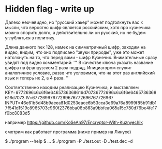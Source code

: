 # Hidden flag - write up

Далеко неочевидно, но "русский хакер" может подтолкнуть вас к мысли, что вероятно шифр является российским, хотя про кузнечика можно спорить долго, а действительно ли он русский, но не будем углубляться в политику.

Длина данного hex 128, намек на симметричный шифр, заходим на видео, видим, что оно подписано "звуки природы", уже это может натолкнуть на то, что перед вами - шифр Кузнечик.
Внимательные сразу увидят под видео комментарий:
'''
В качестве ключа указать название шифра на французском 2 раза подряд. 
Инициатором служит аналогичное условие, разве что условимся, что на этот раз английский язык и теперь не 2, а 4 раза. 
'''

Соответственно находим реализацию Кузнечика, и выставляем 
KEY=6772696c6c6f6e6465736368616d70736772696c6c6f6e6465736368616d7073
IV=67726967677269676772696767726967
INPUT=46e61b5d48b9aeea81d0253eace6b53cca3e69a76a8999f85b91db17f541d1519c8965703c960f2376bba08b863a9bbfea065a15c780d76be4fe17f0bc8083d5

например https://github.com/KoSeAn97/Encryptor-With-Kuznyechik

смотрим как работает программа (ниже пример на Линухе)

$ ./program --help
$ ...
$ ./program -P ./test.out -D ./test.dec -d
